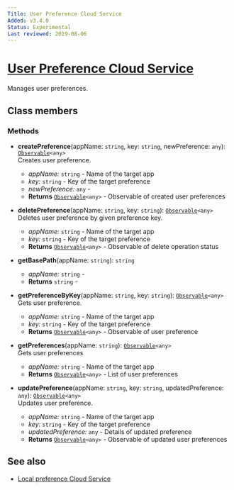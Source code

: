 ```yaml
---
Title: User Preference Cloud Service
Added: v3.4.0
Status: Experimental
Last reviewed: 2019-08-06
---
```


# [User Preference Cloud Service](../../../lib/process-services-cloud/src/lib/services/user-preference-cloud.service.ts "Defined in user-preference-cloud.service.ts")

Manages user preferences. 

## Class members

### Methods

-   **createPreference**(appName: `string`, key: `string`, newPreference: `any`): [`Observable`](http://reactivex.io/documentation/observable.html)`<any>`<br/>
    Creates user preference.
    -   _appName:_ `string`  - Name of the target app
    -   _key:_ `string`  - Key of the target preference
    -   _newPreference:_ `any`  - 
    -   **Returns** [`Observable`](http://reactivex.io/documentation/observable.html)`<any>` - Observable of created user preferences
-   **deletePreference**(appName: `string`, key: `string`): [`Observable`](http://reactivex.io/documentation/observable.html)`<any>`<br/>
    Deletes user preference by given preference key.
    -   _appName:_ `string`  - Name of the target app
    -   _key:_ `string`  - Key of the target preference
    -   **Returns** [`Observable`](http://reactivex.io/documentation/observable.html)`<any>` - Observable of delete operation status
-   **getBasePath**(appName: `string`): `string`<br/>

    -   _appName:_ `string`  - 
    -   **Returns** `string` - 

-   **getPreferenceByKey**(appName: `string`, key: `string`): [`Observable`](http://reactivex.io/documentation/observable.html)`<any>`<br/>
    Gets user preference.
    -   _appName:_ `string`  - Name of the target app
    -   _key:_ `string`  - Key of the target preference
    -   **Returns** [`Observable`](http://reactivex.io/documentation/observable.html)`<any>` - Observable of user preference
-   **getPreferences**(appName: `string`): [`Observable`](http://reactivex.io/documentation/observable.html)`<any>`<br/>
    Gets user preferences
    -   _appName:_ `string`  - Name of the target app
    -   **Returns** [`Observable`](http://reactivex.io/documentation/observable.html)`<any>` - List of user preferences
-   **updatePreference**(appName: `string`, key: `string`, updatedPreference: `any`): [`Observable`](http://reactivex.io/documentation/observable.html)`<any>`<br/>
    Updates user preference.
    -   _appName:_ `string`  - Name of the target app
    -   _key:_ `string`  - Key of the target preference
    -   _updatedPreference:_ `any`  - Details of updated preference
    -   **Returns** [`Observable`](http://reactivex.io/documentation/observable.html)`<any>` - Observable of updated user preferences

## See also

-   [Local preference Cloud Service](local-preference-cloud.service.md)
